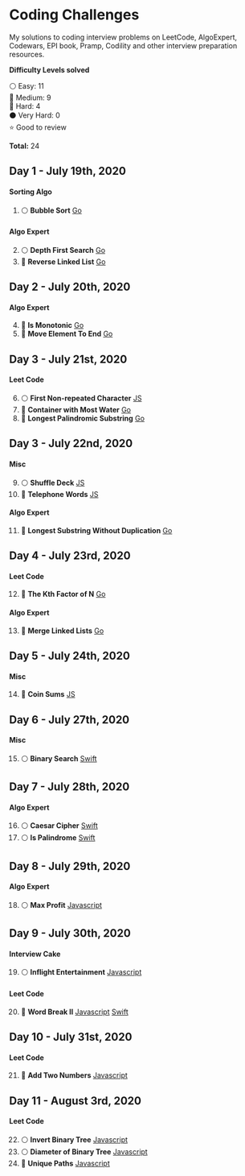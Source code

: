 # Coding Challenges
My solutions to coding interview problems on LeetCode, AlgoExpert, Codewars, EPI book, Pramp, Codility and other interview preparation resources.

__Difficulty Levels solved__

 :white_circle: Easy: 11  
 :large_blue_circle: Medium: 9  
 :red_circle: Hard: 4  
 :black_circle: Very Hard: 0  
 :star: Good to review  

 __Total:__ 24

<!-- --------------------------------------------------------------------------------------------------------------------- -->
## Day 1 - July 19th, 2020

#### Sorting Algo
1. :white_circle: __Bubble Sort__ [Go](Easy/bubbleSort/Go)

#### Algo Expert
2. :white_circle: __Depth First Search__ [Go](Easy/depthFirstSearch/Go)
3. :red_circle: __Reverse Linked List__ [Go](Hard/reverseLinkedList/Go)


<!-- --------------------------------------------------------------------------------------------------------------------- -->

## Day 2 - July 20th, 2020

#### Algo Expert
4. :large_blue_circle: __Is Monotonic__ [Go](Medium/monotonicArray/Go)
5. :large_blue_circle: __Move Element To End__ [Go](Medium/moveElementToEnd/Go)

<!-- --------------------------------------------------------------------------------------------------------------------- -->

## Day 3 - July 21st, 2020

#### Leet Code
6. :white_circle: __First Non-repeated Character__ [JS](Easy/firstNonRepeatedCharacter/Javascript)
7. :large_blue_circle: __Container with Most Water__ [Go](Medium/containerWithMostWater/Go)
8. :large_blue_circle: __Longest Palindromic Substring__ [Go](Medium/longestPalindromicSubstring/Go)

<!-- --------------------------------------------------------------------------------------------------------------------- -->


## Day 3 - July 22nd, 2020

#### Misc
9. :white_circle: __Shuffle Deck__ [JS](Easy/shuffleDeck/Javascript)
10. :large_blue_circle: __Telephone Words__ [JS](Medium/telephoneWords/Javascript)

#### Algo Expert
11. :red_circle: __Longest Substring Without Duplication__ [Go](Hard/longestSubstringWithoutDuplication/Go)
<!-- --------------------------------------------------------------------------------------------------------------------- -->
## Day 4 - July 23rd, 2020

#### Leet Code
12. :large_blue_circle: __The Kth Factor of N__ [Go](Medium/kthFactorOfN/Go)

#### Algo Expert
13. :red_circle: __Merge Linked Lists__ [Go](Hard/mergeLinkedLists/Go)
<!-- --------------------------------------------------------------------------------------------------------------------- -->
## Day 5 - July 24th, 2020

#### Misc
14. :large_blue_circle: __Coin Sums__ [JS](Medium/coinSums/Javascript)

<!-- --------------------------------------------------------------------------------------------------------------------- -->
## Day 6 - July 27th, 2020

#### Misc
15. :white_circle: __Binary Search__ [Swift](Easy/binarySearch/Swift)

<!-- --------------------------------------------------------------------------------------------------------------------- -->
## Day 7 - July 28th, 2020

#### Algo Expert
16. :white_circle: __Caesar Cipher__ [Swift](Easy/caesarCipher/Swift)
17. :white_circle: __Is Palindrome__ [Swift](Easy/isPalindrome/Swift)

<!-- --------------------------------------------------------------------------------------------------------------------- -->
## Day 8 - July 29th, 2020

#### Algo Expert
18. :white_circle: __Max Profit__ [Javascript](Easy/maxProfit/Javascript)

<!-- --------------------------------------------------------------------------------------------------------------------- -->

## Day 9 - July 30th, 2020

#### Interview Cake
19. :white_circle: __Inflight Entertainment__ [Javascript](Easy/inflightEntertainment/Javascript)

#### Leet Code
20. :red_circle: __Word Break II__ [Javascript](Hard/wordBreakII/Javascript) [Swift](Hard/wordBreakII/Swift)

<!-- --------------------------------------------------------------------------------------------------------------------- -->
## Day 10 - July 31st, 2020

#### Leet Code
21. :large_blue_circle: __Add Two Numbers__ [Javascript](Medium/addTwoNumbers/Javascript)

<!-- --------------------------------------------------------------------------------------------------------------------- -->
## Day 11 - August 3rd, 2020

#### Leet Code
22. :white_circle: __Invert Binary Tree__ [Javascript](Easy/invertBinaryTree/Javascript)
23. :white_circle: __Diameter of Binary Tree__ [Javascript](Easy/diameterBinaryTree/Javascript)
24. :large_blue_circle: __Unique Paths__ [Javascript](Medium/uniquePaths/Javascript)

<!-- --------------------------------------------------------------------------------------------------------------------- -->

